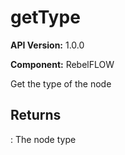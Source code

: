 # getType

**API Version:** 1.0.0

**Component:** RebelFLOW

Get the type of the node

## Returns

: The node type

